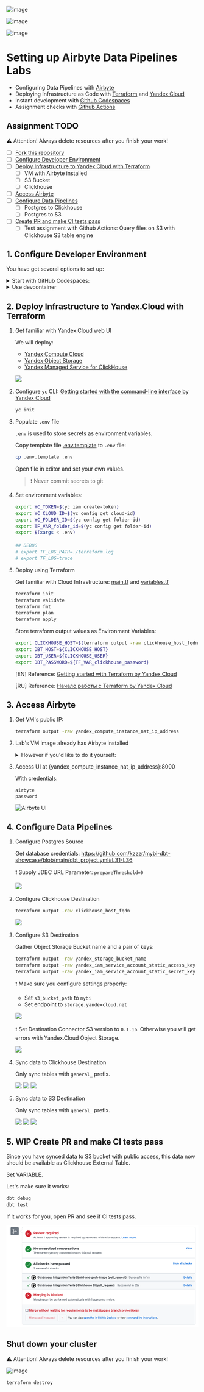 ![image](https://github.com/SultankaReal/airbyte_lab/assets/77805226/991754f0-6452-4646-8b0d-46a776b29750)

![image](https://github.com/SultankaReal/airbyte_lab/assets/77805226/fc36275b-4e12-4bb0-8d2d-2471539f093b)

![image](https://github.com/SultankaReal/airbyte_lab/assets/77805226/16558d5c-7f54-42a6-8c37-fe4c86b137cd)


# Setting up Airbyte Data Pipelines Labs

- Configuring Data Pipelines with [Airbyte](https://airbyte.com/)
- Deploying Infrastructure as Code with [Terraform](https://www.terraform.io/) and [Yandex.Cloud](https://cloud.yandex.com/en-ru/)
- Instant development with [Github Codespaces](https://docs.github.com/en/codespaces)
- Assignment checks with [Github Actions](https://github.com/features/actions)

## Assignment TODO

⚠️ Attention! Always delete resources after you finish your work!

- [ ] [Fork this repository](https://docs.github.com/en/get-started/quickstart/fork-a-repo)
- [ ] [Configure Developer Environment]()
- [ ] [Deploy Infrastructure to Yandex.Cloud with Terraform]()
    - [ ] VM with Airbyte installed
    - [ ] S3 Bucket
    - [ ] Clickhouse
- [ ] [Access Airbyte]()
- [ ] [Configure Data Pipelines]()
	- [ ] Postgres to Clickhouse
	- [ ] Postgres to S3
- [ ] [Create PR and make CI tests pass]()
    - [ ] Test assignment with Github Actions: Query files on S3 with Clickhouse S3 table engine
    
## 1. Configure Developer Environment

You have got several options to set up:
 
<details><summary>Start with GitHub Codespaces:</summary>
<p>

![GitHub Codespaces](./docs/github_codespaces.png)

</p>
</details>

<details><summary>Use devcontainer</summary>
<p>

Install devcontainer CLI

![](./docs/install_devcontainer_cli.png)

```bash
# build dev container
devcontainer build .

# open dev container
devcontainer open .
```

</p>
</details>


## 2. Deploy Infrastructure to Yandex.Cloud with Terraform

1. Get familiar with Yandex.Cloud web UI

    We will deploy:
    - [Yandex Compute Cloud](https://cloud.yandex.com/en/services/compute)
    - [Yandex Object Storage](https://cloud.yandex.com/en/services/storage)
    - [Yandex Managed Service for ClickHouse](https://cloud.yandex.com/en/services/managed-clickhouse)
    
    ![](./docs/clickhouse_management_console.gif)

1. Configure `yc` CLI: [Getting started with the command-line interface by Yandex Cloud](https://cloud.yandex.com/en/docs/cli/quickstart#install)

    ```bash
    yc init
    ```

1. Populate `.env` file

    `.env` is used to store secrets as environment variables.

    Copy template file [.env.template](./.env.template) to `.env` file:
    ```bash
    cp .env.template .env
    ```

    Open file in editor and set your own values.

    > ❗️ Never commit secrets to git    

1. Set environment variables:

    ```bash
    export YC_TOKEN=$(yc iam create-token)
    export YC_CLOUD_ID=$(yc config get cloud-id)
    export YC_FOLDER_ID=$(yc config get folder-id)
    export TF_VAR_folder_id=$(yc config get folder-id)
    export $(xargs < .env)

    ## DEBUG
    # export TF_LOG_PATH=./terraform.log
    # export TF_LOG=trace
    ```

1. Deploy using Terraform

    Get familiar with Cloud Infrastructure: [main.tf](./main.tf) and [variables.tf](./variables.tf)

    ```bash
    terraform init
    terraform validate
    terraform fmt
    terraform plan
    terraform apply
    ```

    Store terraform output values as Environment Variables:

    ```bash
    export CLICKHOUSE_HOST=$(terraform output -raw clickhouse_host_fqdn)
    export DBT_HOST=${CLICKHOUSE_HOST}
    export DBT_USER=${CLICKHOUSE_USER}
    export DBT_PASSWORD=${TF_VAR_clickhouse_password}
    ```

    [EN] Reference: [Getting started with Terraform by Yandex Cloud](https://cloud.yandex.com/en/docs/tutorials/infrastructure-management/terraform-quickstart)
    
    [RU] Reference: [Начало работы с Terraform by Yandex Cloud](https://cloud.yandex.ru/docs/tutorials/infrastructure-management/terraform-quickstart)

## 3. Access Airbyte

1. Get VM's public IP:

    ```bash
    terraform output -raw yandex_compute_instance_nat_ip_address
    ```

2. Lab's VM image already has Airbyte installed

    <details><summary>However if you'd like to do it yourself:</summary>
    <p>


    ```bash
    ssh airbyte@{yandex_compute_instance_nat_ip_address}

    sudo mkdir airbyte && cd airbyte
    sudo wget https://raw.githubusercontent.com/airbytehq/airbyte-platform/main/{.env,flags.yml,docker-compose.yaml}
    sudo docker-compose up -d
    ```

    </p>
    </details>

3. Access UI at {yandex_compute_instance_nat_ip_address}:8000

    With credentials:

    ```
    airbyte
    password
    ```

    ![Airbyte UI](./docs/airbyte_ui.png)

## 4. Configure Data Pipelines

1. Configure Postgres Source

    Get database credentials: https://github.com/kzzzr/mybi-dbt-showcase/blob/main/dbt_project.yml#L31-L36

    ❗️ Supply JDBC URL Parameter: `prepareThreshold=0`

    ![](./docs/airbyte_source_postgres.png)

1. Configure Clickhouse Destination

    ```bash
    terraform output -raw clickhouse_host_fqdn
    ```

    ![](./docs/airbyte_destination_clickhouse.png)

1. Configure S3 Destination

    Gather Object Storage Bucket name and a pair of keys:

    ```bash
    terraform output -raw yandex_storage_bucket_name
    terraform output -raw yandex_iam_service_account_static_access_key
    terraform output -raw yandex_iam_service_account_static_secret_key
    ```

    ❗️ Make sure you configure settings properly:
    
    - Set `s3_bucket_path` to `mybi`
    - Set endpoint to `storage.yandexcloud.net`

    ![](./docs/airbyte_destination_s3_1.png)

    ❗️ Set Destination Connector S3 version to `0.1.16`. Otherwise you will get errors with Yandex.Cloud Object Storage.

    ![](./docs/airbyte_destination_s3_3.png)

1. Sync data to Clickhouse Destination

    Only sync tables with `general_` prefix.

    ![](./docs/airbyte_sync_clickhouse_1.png)
    ![](./docs/airbyte_sync_clickhouse_2.png)
    ![](./docs/airbyte_sync_clickhouse_3.png)

1. Sync data to S3 Destination

    Only sync tables with `general_` prefix.

    ![](./docs/airbyte_sync_s3_1.png)
    ![](./docs/airbyte_sync_s3_2.png)
    ![](./docs/airbyte_sync_s3_3.png)

## 5. WIP Create PR and make CI tests pass

Since you have synced data to S3 bucket with public access, this data now should be available as Clickhouse External Table.

Set VARIABLE.

Let's make sure it works:

```bash
dbt debug
dbt test
```

If it works for you, open PR and see if CI tests pass.

![Github Actions check passed](./docs/github_checks_passed.png)

## Shut down your cluster

⚠️ Attention! Always delete resources after you finish your work!

![image](https://user-images.githubusercontent.com/34193409/214896888-3c6db293-8f1c-4931-8277-b2e4137f30a3.png)

```bash
terraform destroy
```
